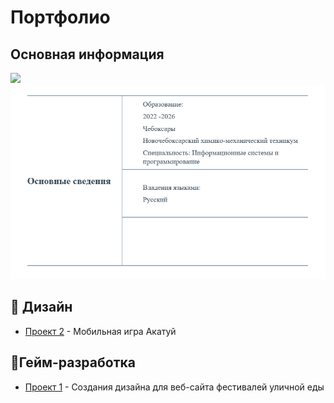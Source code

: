 <h1>Портфолио</h1>
   <h2>Основная информация</h2>
  
  <img src="images/resume1.png" width="600"/>
   
    
  <img src="images/resume2.png" width="600"/>


   
  <h2>🎨 Дизайн</h2>
  <ul>
    <li><a href="https://github.com/lfif2006/Festival-website-design">Проект 2</a> - Мобильная игра Акатуй</li>
  </ul>

   <h2>🎨Гейм-разработка</h2>
  <ul>
    <li><a href="https://github.com/lfif2006/The-game-is-a-visual-novel">Проект 1</a> - Создания дизайна для веб-сайта фестивалей уличной еды</li>
  </ul>
